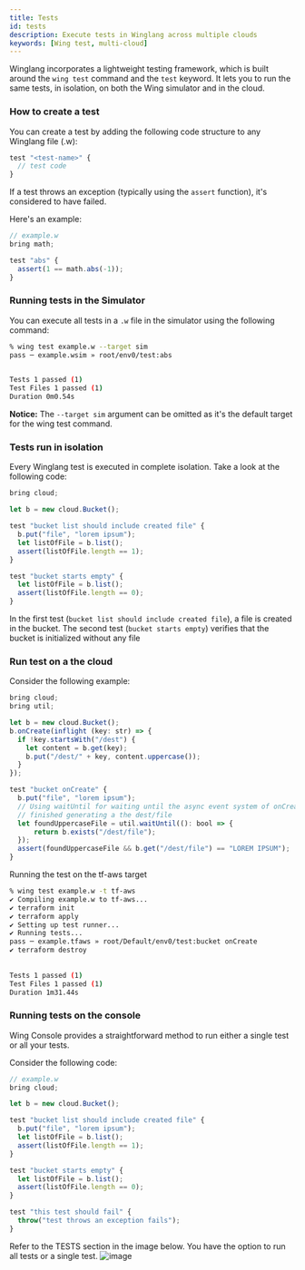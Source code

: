 ```yaml
---
title: Tests
id: tests
description: Execute tests in Winglang across multiple clouds
keywords: [Wing test, multi-cloud]
---
```


Winglang incorporates a lightweight testing framework, which is built around the `wing test` command and the `test` keyword. It lets you to run the same tests, in isolation, on both the Wing simulator and in the cloud.

### How to create a test
You can create a test by adding the following code structure to any Winglang file (.w):
```ts wing
test "<test-name>" {
  // test code 
}
```
If a test throws an exception (typically using the `assert` function), it's considered to have failed.

Here's an example:

```ts playground
// example.w
bring math;

test "abs" {
  assert(1 == math.abs(-1));
}
```

### Running tests in the Simulator
You can execute all tests in a `.w` file in the simulator using the following command:

```sh
% wing test example.w --target sim 
pass ─ example.wsim » root/env0/test:abs

 
Tests 1 passed (1)
Test Files 1 passed (1)
Duration 0m0.54s
```

**Notice:** The `--target sim` argument can be omitted as it's the default target for the wing test command.

### Tests run in isolation
Every Winglang test is executed in complete isolation. Take a look at the following code:

```ts playground
bring cloud;

let b = new cloud.Bucket();

test "bucket list should include created file" {
  b.put("file", "lorem ipsum");
  let listOfFile = b.list();
  assert(listOfFile.length == 1);
}

test "bucket starts empty" {
  let listOfFile = b.list();
  assert(listOfFile.length == 0);
}
```

In the first test (`bucket list should include created file`), a file is created in the bucket. The second test (`bucket starts empty`) verifies that the bucket is initialized without any file

### Run test on a the cloud

Consider the following example:

```ts playground
bring cloud;
bring util;

let b = new cloud.Bucket();
b.onCreate(inflight (key: str) => {
  if !key.startsWith("/dest") {
    let content = b.get(key);
    b.put("/dest/" + key, content.uppercase());
  }
});

test "bucket onCreate" {
  b.put("file", "lorem ipsum");
  // Using waitUntil for waiting until the async event system of onCreate
  // finished generating a the dest/file
  let foundUppercaseFile = util.waitUntil((): bool => {
      return b.exists("/dest/file");
  });
  assert(foundUppercaseFile && b.get("/dest/file") == "LOREM IPSUM");
}

```

Running the test on the tf-aws target 
```sh
% wing test example.w -t tf-aws 
✔ Compiling example.w to tf-aws...
✔ terraform init
✔ terraform apply
✔ Setting up test runner...
✔ Running tests...
pass ─ example.tfaws » root/Default/env0/test:bucket onCreate
✔ terraform destroy
 
 
Tests 1 passed (1)
Test Files 1 passed (1)
Duration 1m31.44s
```

### Running tests on the console

Wing Console provides a straightforward method to run either a single test or all your tests.

Consider the following code: 
```ts playground
// example.w
bring cloud;

let b = new cloud.Bucket();

test "bucket list should include created file" {
  b.put("file", "lorem ipsum");
  let listOfFile = b.list();
  assert(listOfFile.length == 1);
}

test "bucket starts empty" {
  let listOfFile = b.list();
  assert(listOfFile.length == 0);
}

test "this test should fail" {
  throw("test throws an exception fails");
}
```

Refer to the TESTS section in the image below. You have the option to run all tests or a single test.
![image](https://github.com/winglang/wing/assets/1727147/7d5ebc00-9316-41d1-9a3c-0e28e195d077)


